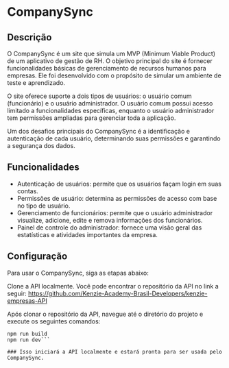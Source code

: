 # CompanySync
## Descrição
O CompanySync é um site que simula um MVP (Minimum Viable Product) de um aplicativo de gestão de RH. O objetivo principal do site é fornecer funcionalidades básicas de gerenciamento de recursos humanos para empresas. Ele foi desenvolvido com o propósito de simular um ambiente de teste e aprendizado.

O site oferece suporte a dois tipos de usuários: o usuário comum (funcionário) e o usuário administrador. O usuário comum possui acesso limitado a funcionalidades específicas, enquanto o usuário administrador tem permissões ampliadas para gerenciar toda a aplicação.

Um dos desafios principais do CompanySync é a identificação e autenticação de cada usuário, determinando suas permissões e garantindo a segurança dos dados.

## Funcionalidades
- Autenticação de usuários: permite que os usuários façam login em suas contas.
- Permissões de usuário: determina as permissões de acesso com base no tipo de usuário.
- Gerenciamento de funcionários: permite que o usuário administrador visualize, adicione, edite e remova informações dos funcionários.
- Painel de controle do administrador: fornece uma visão geral das estatísticas e atividades importantes da empresa.

## Configuração
Para usar o CompanySync, siga as etapas abaixo:

Clone a API localmente. Você pode encontrar o repositório da API no link a seguir: https://github.com/Kenzie-Academy-Brasil-Developers/kenzie-empresas-API

Após clonar o repositório da API, navegue até o diretório do projeto e execute os seguintes comandos:

```npm start
npm run build
npm run dev```

### Isso iniciará a API localmente e estará pronta para ser usada pelo CompanySync.

